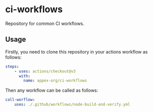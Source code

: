 # ci-workflows

Repository for common CI workflows.

## Usage

Firstly, you need to clone this repository in your actions workflow as follows:

```yml
steps:
    - uses: actions/checkout@v3
      with:
        name: appex-org/ci-workflows
```

Then any workflow can be called as follows:

```yml
call-worflow:
    uses: ./.github/workflows/node-build-and-verify.yml
```
